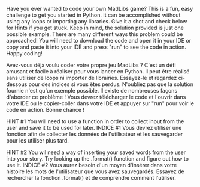 Have you ever wanted to code your own MadLibs game? This is a fun, easy challenge to get you started in Python.
It can be accomplished without using any loops or importing any libraries. Give it a shot and check below for Hints if you get stuck.
Keep in mind, the solution provided is just one possible example. There are many different ways this problem could be approached!
You will need to download the code and open it in your IDE or copy and paste it into your IDE and press "run" to see the code in action.
Happy coding!

Avez-vous déjà voulu coder votre propre jeu MadLibs ? C'est un défi amusant et facile à réaliser pour vous lancer en Python.
Il peut être réalisé sans utiliser de loops ni importer de librairies. Essayez-le et regardez ci-dessous pour des indices si vous êtes perdus.
N'oubliez pas que la solution fournie n'est qu'un exemple possible. Il existe de nombreuses façons d'aborder ce problème !
Vous devrez télécharger le code et l'ouvrir dans votre IDE ou le copier-coller dans votre IDE et appuyer sur "run" pour voir le code en action.
Bonne chance !


HINT #1 You will need to use a function in order to collect input from the user and save it to be used for later.
INDICE #1 Vous devrez utiliser une fonction afin de collecter les données de l'utilisateur et les sauvegarder pour les utiliser plus tard.


HINT #2 You wil need a way of inserting your saved words from the user into your story. 
Try looking up the .format() function and figure out how to use it.
INDICE #2 Vous aurez besoin d'un moyen d'insérer dans votre histoire les mots de l'utilisateur que vous avez sauvegardés. 
Essayez de rechercher la fonction .format() et de comprendre comment l'utiliser.
